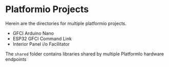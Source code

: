 # Platformio Projects
Herein are the directories for multiple platformio projects.

- GFCI Arduino Nano
- ESP32 GFCI Command Link
- Interior Panel i/o Facilitator

The `shared` folder contains libraries shared by multiple PlatformIo hardware endpoints
